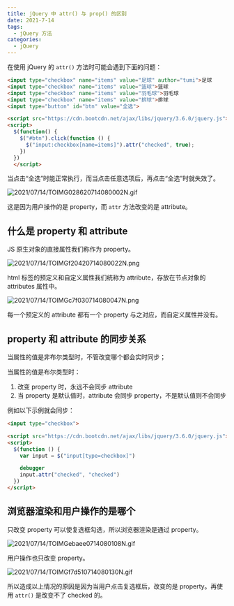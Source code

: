 ```yaml
---
title: jQuery 中 attr() 与 prop() 的区别
date: 2021-7-14
tags:
  - jQuery 方法
categories:
  - jQuery
---
```


在使用 jQuery 的 `attr()` 方法时可能会遇到下面的问题：



```html
<input type="checkbox" name="items" value="足球" author="tumi">足球
<input type="checkbox" name="items" value="篮球">篮球
<input type="checkbox" name="items" value="羽毛球">羽毛球
<input type="checkbox" name="items" value="排球">排球
<input type="button" id="btn" value="全选">

<script src="https://cdn.bootcdn.net/ajax/libs/jquery/3.6.0/jquery.js"></script>
<script>
  $(function() {
    $("#btn").click(function () {
      $("input:checkbox[name=items]").attr("checked", true);
    })
  })
  </script>
```



当点击“全选”时能正常执行，而当点击任意选项后，再点击“全选”时就失效了。

![2021/07/14/TOIMG028620714080002N.gif](https://picturebed.tumiblog.top/2021/07/14/TOIMG028620714080002N.gif)

这是因为用户操作的是 property，而 `attr` 方法改变的是 attribute。



## 什么是 property 和 attribute



JS 原生对象的直接属性我们称作为 property。



![2021/07/14/TOIMGf20420714080022N.png](https://picturebed.tumiblog.top/2021/07/14/TOIMGf20420714080022N.png)



html 标签的预定义和自定义属性我们统称为 attribute，存放在节点对象的 attributes 属性中。



![2021/07/14/TOIMGc7f030714080047N.png](https://picturebed.tumiblog.top/2021/07/14/TOIMGc7f030714080047N.png)



每一个预定义的 attribute 都有一个 property 与之对应，而自定义属性并没有。



## property 和 attribute 的同步关系



当属性的值是非布尔类型时，不管改变哪个都会实时同步；



当属性的值是布尔类型时：



1. 改变 property 时，永远不会同步 attribute
2. 当 property 是默认值时，attribute 会同步 property，不是默认值则不会同步



例如以下示例就会同步：



```html
<input type="checkbox">

<script src="https://cdn.bootcdn.net/ajax/libs/jquery/3.6.0/jquery.js"></script>
<script>
  $(function () {
    var input = $("input[type=checkbox]")

    debugger
    input.attr("checked", "checked")
  })
</script>
```



## 浏览器渲染和用户操作的是哪个



只改变 property 可以使复选框勾选，所以浏览器渲染是通过 property。



![2021/07/14/TOIMGebaee0714080108N.gif](https://picturebed.tumiblog.top/2021/07/14/TOIMGebaee0714080108N.gif)



用户操作也只改变 property。



![2021/07/14/TOIMGf7d510714080130N.gif](https://picturebed.tumiblog.top/2021/07/14/TOIMGf7d510714080130N.gif)



所以造成以上情况的原因是因为当用户点击复选框后，改变的是 property。再使用 `attr()` 是改变不了 checked 的。